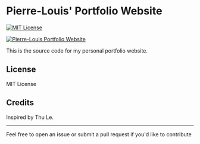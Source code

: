 # Pierre-Louis' Portfolio Website

[![MIT License](https://img.shields.io/badge/License-MIT-yellow.svg)](https://opensource.org/licenses/MIT)

[![Pierre-Louis Portfolio Website](https://img.shields.io/badge/Website-pierrelouis.net-blue.svg)](https://pierrelouis.net)

This is the source code for my personal portfolio website.

## License

MIT License

## Credits

Inspired by Thu Le.

---

Feel free to open an issue or submit a pull request if you'd like to contribute

